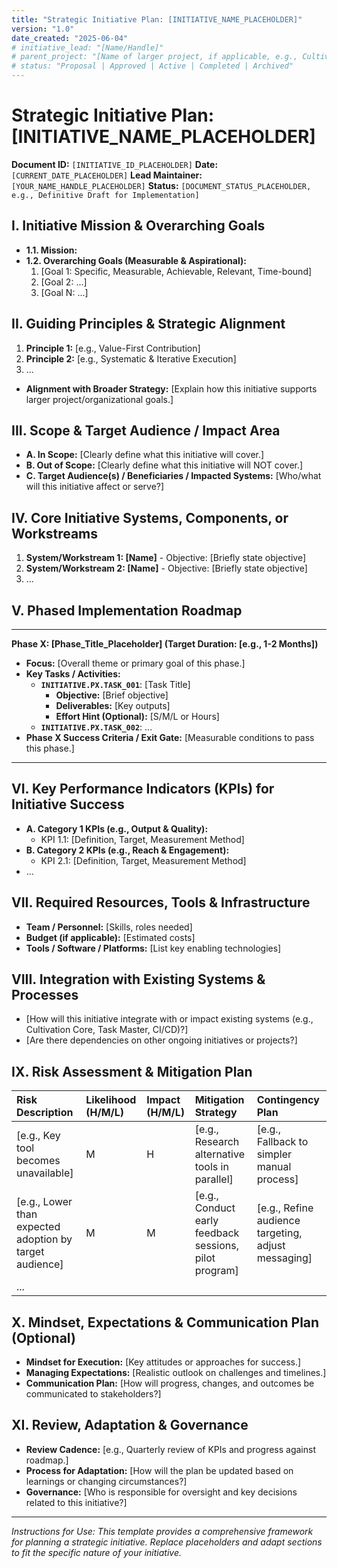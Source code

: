 ```yaml
---
title: "Strategic Initiative Plan: [INITIATIVE_NAME_PLACEHOLDER]"
version: "1.0"
date_created: "2025-06-04"
# initiative_lead: "[Name/Handle]"
# parent_project: "[Name of larger project, if applicable, e.g., Cultivation]"
# status: "Proposal | Approved | Active | Completed | Archived"
---
```


# Strategic Initiative Plan: [INITIATIVE_NAME_PLACEHOLDER]

**Document ID:** `[INITIATIVE_ID_PLACEHOLDER]`
**Date:** `[CURRENT_DATE_PLACEHOLDER]`
**Lead Maintainer:** `[YOUR_NAME_HANDLE_PLACEHOLDER]`
**Status:** `[DOCUMENT_STATUS_PLACEHOLDER, e.g., Definitive Draft for Implementation]`

## I. Initiative Mission & Overarching Goals

*   **1.1. Mission:**
    <!-- Concisely state the core purpose and ultimate aim of this initiative. -->
*   **1.2. Overarching Goals (Measurable & Aspirational):**
    1.  [Goal 1: Specific, Measurable, Achievable, Relevant, Time-bound]
    2.  [Goal 2: ...]
    3.  [Goal N: ...]

## II. Guiding Principles & Strategic Alignment

1.  **Principle 1:** [e.g., Value-First Contribution]
2.  **Principle 2:** [e.g., Systematic & Iterative Execution]
3.  ...
*   **Alignment with Broader Strategy:** [Explain how this initiative supports larger project/organizational goals.]

## III. Scope & Target Audience / Impact Area

*   **A. In Scope:** [Clearly define what this initiative will cover.]
*   **B. Out of Scope:** [Clearly define what this initiative will NOT cover.]
*   **C. Target Audience(s) / Beneficiaries / Impacted Systems:** [Who/what will this initiative affect or serve?]

## IV. Core Initiative Systems, Components, or Workstreams

<!-- Briefly describe the main parts or streams of work within this initiative. Analogous to SVEP's "Core SVEP Systems". -->
1.  **System/Workstream 1: [Name]** - Objective: [Briefly state objective]
2.  **System/Workstream 2: [Name]** - Objective: [Briefly state objective]
3.  ...

## V. Phased Implementation Roadmap

<!-- 
Define distinct phases (e.g., P0: Foundation, P1: MVP, P2: Expansion). 
For each phase, list key tasks, deliverables, and success criteria.
Adapt the DW_TASK_ID format if linking to Task Master.
-->

---
**Phase X: [Phase_Title_Placeholder] (Target Duration: [e.g., 1-2 Months])**

*   **Focus:** [Overall theme or primary goal of this phase.]
*   **Key Tasks / Activities:**
    *   **`INITIATIVE.PX.TASK_001`**: [Task Title]
        *   **Objective:** [Brief objective]
        *   **Deliverables:** [Key outputs]
        *   **Effort Hint (Optional):** [S/M/L or Hours]
    *   **`INITIATIVE.PX.TASK_002`**: ...
*   **Phase X Success Criteria / Exit Gate:** [Measurable conditions to pass this phase.]

---
<!-- Repeat for subsequent phases -->

## VI. Key Performance Indicators (KPIs) for Initiative Success

*   **A. Category 1 KPIs (e.g., Output & Quality):**
    *   KPI 1.1: [Definition, Target, Measurement Method]
*   **B. Category 2 KPIs (e.g., Reach & Engagement):**
    *   KPI 2.1: [Definition, Target, Measurement Method]
*   ...

## VII. Required Resources, Tools & Infrastructure

*   **Team / Personnel:** [Skills, roles needed]
*   **Budget (if applicable):** [Estimated costs]
*   **Tools / Software / Platforms:** [List key enabling technologies]

## VIII. Integration with Existing Systems & Processes

*   [How will this initiative integrate with or impact existing systems (e.g., Cultivation Core, Task Master, CI/CD)?]
*   [Are there dependencies on other ongoing initiatives or projects?]

## IX. Risk Assessment & Mitigation Plan

| Risk Description                                     | Likelihood (H/M/L) | Impact (H/M/L) | Mitigation Strategy                               | Contingency Plan                               |
| :--------------------------------------------------- | :----------------- | :------------- | :------------------------------------------------ | :--------------------------------------------- |
| [e.g., Key tool becomes unavailable]                 | M                  | H              | [e.g., Research alternative tools in parallel]    | [e.g., Fallback to simpler manual process]     |
| [e.g., Lower than expected adoption by target audience]| M                  | M              | [e.g., Conduct early feedback sessions, pilot program] | [e.g., Refine audience targeting, adjust messaging] |
| ...                                                  |                    |                |                                                   |                                                |

## X. Mindset, Expectations & Communication Plan (Optional)

*   **Mindset for Execution:** [Key attitudes or approaches for success.]
*   **Managing Expectations:** [Realistic outlook on challenges and timelines.]
*   **Communication Plan:** [How will progress, changes, and outcomes be communicated to stakeholders?]

## XI. Review, Adaptation & Governance

*   **Review Cadence:** [e.g., Quarterly review of KPIs and progress against roadmap.]
*   **Process for Adaptation:** [How will the plan be updated based on learnings or changing circumstances?]
*   **Governance:** [Who is responsible for oversight and key decisions related to this initiative?]

---
*Instructions for Use: This template provides a comprehensive framework for planning a strategic initiative. Replace placeholders and adapt sections to fit the specific nature of your initiative.*
